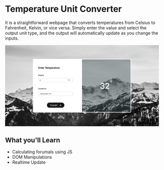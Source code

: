 # Temperature Unit Converter

It is a straightforward webpage that converts temperatures from Celsius to Fahrenheit, Kelvin, or vice versa. Simply enter the value and select the output unit type, and the output will automatically update as you change the inputs.

![Output Snip](./assets/Output.png "This will be the final output")

## What you'll Learn

- Calculating forumals using JS
- DOM Manipulations
- Realtime Update
